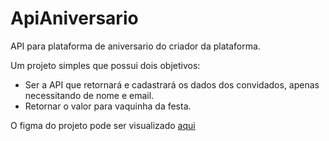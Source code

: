 # ApiAniversario

API para plataforma de aniversario do criador da plataforma.

Um projeto simples que possui dois objetivos:

- Ser a API que retornará e cadastrará os dados dos convidados, apenas necessitando de nome e email.
- Retornar o valor para vaquinha da festa.

O figma do projeto pode ser visualizado [aqui](https://www.figma.com/file/yd2RxXPRHqpQHN7juikPaa/ChesterLand?node-id=0%3A1&t=EufkMcAs2VodDgGh-1)
